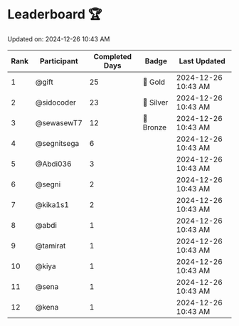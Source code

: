 # Leaderboard 🏆

Updated on: 2024-12-26 10:43 AM

| Rank | Participant       | Completed Days | Badge      | Last Updated         |
|------|-------------------|----------------|------------|----------------------|
| 1    | @gift             | 25             | 🏅 Gold     | 2024-12-26 10:43 AM |
| 2    | @sidocoder        | 23             | 🥈 Silver   | 2024-12-26 10:43 AM |
| 3    | @sewasewT7        | 12             | 🥉 Bronze   | 2024-12-26 10:43 AM |
| 4    | @segnitsega       | 6              |            | 2024-12-26 10:43 AM |
| 5    | @Abdi036          | 3              |            | 2024-12-26 10:43 AM |
| 6    | @segni            | 2              |            | 2024-12-26 10:43 AM |
| 7    | @kika1s1          | 2              |            | 2024-12-26 10:43 AM |
| 8    | @abdi             | 1              |            | 2024-12-26 10:43 AM |
| 9    | @tamirat          | 1              |            | 2024-12-26 10:43 AM |
| 10   | @kiya             | 1              |            | 2024-12-26 10:43 AM |
| 11   | @sena             | 1              |            | 2024-12-26 10:43 AM |
| 12   | @kena             | 1              |            | 2024-12-26 10:43 AM |
